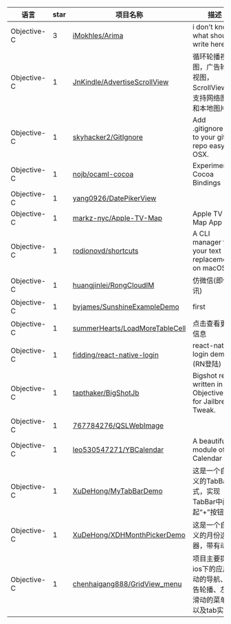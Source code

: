 语言|star|项目名称|描述
---|---|---|---
Objective-C|3|[iMokhles/Arima](https://github.com/iMokhles/Arima)|i don't know what should i write here :(
Objective-C|1|[JnKindle/AdvertiseScrollView](https://github.com/JnKindle/AdvertiseScrollView)|循环轮播视图，广告轮播视图，ScrollView，支持网络图片和本地图片
Objective-C|1|[skyhacker2/GitIgnore](https://github.com/skyhacker2/GitIgnore)|Add .gitignore file to your git repo easy in OSX.
Objective-C|1|[nojb/ocaml-cocoa](https://github.com/nojb/ocaml-cocoa)|Experimental Cocoa Bindings
Objective-C|1|[yang0926/DatePikerView](https://github.com/yang0926/DatePikerView)| 
Objective-C|1|[markz-nyc/Apple-TV-Map](https://github.com/markz-nyc/Apple-TV-Map)|Apple TV Map App
Objective-C|1|[rodionovd/shortcuts](https://github.com/rodionovd/shortcuts)|A CLI manager for your text replacements on macOS
Objective-C|1|[huangjinlei/RongCloudIM](https://github.com/huangjinlei/RongCloudIM)|仿微信(即使通讯)
Objective-C|1|[byjames/SunshineExampleDemo](https://github.com/byjames/SunshineExampleDemo)|first 
Objective-C|1|[summerHearts/LoadMoreTableCell](https://github.com/summerHearts/LoadMoreTableCell)|点击查看更多信息
Objective-C|1|[fidding/react-native-login](https://github.com/fidding/react-native-login)|react-native login demo (RN登陆)
Objective-C|1|[tapthaker/BigShotJb](https://github.com/tapthaker/BigShotJb)|Bigshot re-written in Objective-C for Jailbreak Tweak.
Objective-C|1|[767784276/QSLWebImage](https://github.com/767784276/QSLWebImage)| 
Objective-C|1|[leo530547271/YBCalendar](https://github.com/leo530547271/YBCalendar)|A beautiful module of Calendar
Objective-C|1|[XuDeHong/MyTabBarDemo](https://github.com/XuDeHong/MyTabBarDemo)|这是一个自定义的TabBar样式，实现TabBar中间凸起“+”按钮
Objective-C|1|[XuDeHong/XDHMonthPickerDemo](https://github.com/XuDeHong/XDHMonthPickerDemo)|这是一个自定义的月份选择器，带有动画
Objective-C|1|[chenhaigang888/GridView_menu](https://github.com/chenhaigang888/GridView_menu)|项目主要提供ios下的应用启动的导航、广告轮播、左右滑动的菜单、以及tab实现
